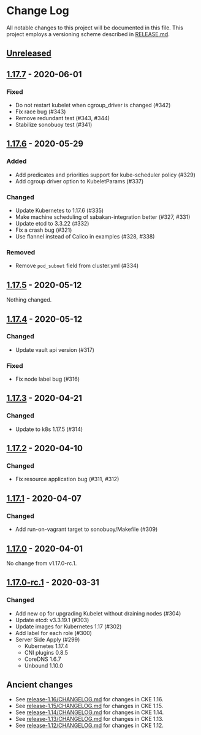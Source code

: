 # Change Log

All notable changes to this project will be documented in this file.
This project employs a versioning scheme described in [RELEASE.md](RELEASE.md#versioning).

## [Unreleased]

## [1.17.7] - 2020-06-01

### Fixed
- Do not restart kubelet when cgroup_driver is changed (#342)
- Fix race bug (#343)
- Remove redundant test (#343, #344)
- Stabilize sonobuoy test (#341)

## [1.17.6] - 2020-05-29

### Added
- Add predicates and priorities support for kube-scheduler policy (#329)
- Add cgroup driver option to KubeletParams (#337)

### Changed
- Update Kubernetes to 1.17.6 (#335)
- Make machine scheduling of sabakan-integration better (#327, #331)
- Update etcd to 3.3.22 (#332)
- Fix a crash bug (#321)
- Use flannel instead of Calico in examples (#328, #338)

### Removed
- Remove `pod_subnet` field from cluster.yml (#334)

## [1.17.5] - 2020-05-12

Nothing changed.

## [1.17.4] - 2020-05-12

### Changed
- Update vault api version (#317)

### Fixed
- Fix node label bug (#316)

## [1.17.3] - 2020-04-21

### Changed
- Update to k8s 1.17.5 (#314)

## [1.17.2] - 2020-04-10

### Changed
- Fix resource application bug (#311, #312)

## [1.17.1] - 2020-04-07

### Changed
- Add run-on-vagrant target to sonobuoy/Makefile (#309)

## [1.17.0] - 2020-04-01

No change from v1.17.0-rc.1.

## [1.17.0-rc.1] - 2020-03-31

### Changed
- Add new op for upgrading Kubelet without draining nodes (#304)
- Update etcd: v3.3.19.1 (#303)
- Update images for Kubernetes 1.17 (#302)
- Add label for each role (#300)
- Server Side Apply (#299)
    - Kubernetes 1.17.4
    - CNI plugins 0.8.5
    - CoreDNS 1.6.7
    - Unbound 1.10.0

## Ancient changes

- See [release-1.16/CHANGELOG.md](https://github.com/cybozu-go/cke/blob/release-1.16/CHANGELOG.md) for changes in CKE 1.16.
- See [release-1.15/CHANGELOG.md](https://github.com/cybozu-go/cke/blob/release-1.15/CHANGELOG.md) for changes in CKE 1.15.
- See [release-1.14/CHANGELOG.md](https://github.com/cybozu-go/cke/blob/release-1.14/CHANGELOG.md) for changes in CKE 1.14.
- See [release-1.13/CHANGELOG.md](https://github.com/cybozu-go/cke/blob/release-1.13/CHANGELOG.md) for changes in CKE 1.13.
- See [release-1.12/CHANGELOG.md](https://github.com/cybozu-go/cke/blob/release-1.12/CHANGELOG.md) for changes in CKE 1.12.

[Unreleased]: https://github.com/cybozu-go/cke/compare/v1.17.7...HEAD
[1.17.7]: https://github.com/cybozu-go/cke/compare/v1.17.6...v1.17.7
[1.17.6]: https://github.com/cybozu-go/cke/compare/v1.17.5...v1.17.6
[1.17.5]: https://github.com/cybozu-go/cke/compare/v1.17.4...v1.17.5
[1.17.4]: https://github.com/cybozu-go/cke/compare/v1.17.3...v1.17.4
[1.17.3]: https://github.com/cybozu-go/cke/compare/v1.17.2...v1.17.3
[1.17.2]: https://github.com/cybozu-go/cke/compare/v1.17.1...v1.17.2
[1.17.1]: https://github.com/cybozu-go/cke/compare/v1.17.0...v1.17.1
[1.17.0]: https://github.com/cybozu-go/cke/compare/v1.17.0-rc.1...v1.17.0
[1.17.0-rc.1]: https://github.com/cybozu-go/cke/compare/v1.16.4...v1.17.0-rc.1
